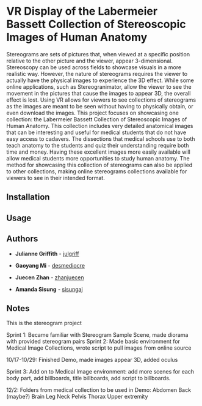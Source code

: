 # VR Display of the Labermeier Bassett Collection of Stereoscopic Images of Human Anatomy

Stereograms are sets of pictures that, when viewed at a specific position relative to the other picture and the viewer, appear 3-dimensional. Stereoscopy can be used across fields to showcase visuals in a more realistic way. However, the nature of stereograms requires the viewer to actually have the physical images to experience the 3D effect. While some online applications, such as Stereogranimator, allow the viewer to see the movement in the pictures that cause the images to appear 3D, the overall effect is lost. Using VR allows for viewers to see collections of stereograms as the images are meant to be seen without having to physically obtain, or even download the images. This project focuses on showcasing one collection: the Labermeier Bassett Collection of Stereoscopic Images of Human Anatomy. This collection includes very detailed anatomical images that can be interesting and useful for medical students that do not have easy access to cadavers. The dissections that medical schools use to both teach anatomy to the students and quiz their understanding require both time and money. Having these excellent images more easily available will allow medical students more opportunities to study human anatomy. The method for showcasing this collection of stereograms can also be applied to other collections, making online stereograms collections available for viewers to see in their intended format. 

## Installation 

## Usage 

## Authors 

* **Julianne Griffith** - [julgriff](https://github.com/julgriff)

* **Gaoyang Mi** - [desmediocre](https://github.com/desmediocre)

* **Juecen Zhan** - [zhanjuecen](https://github.com/zhanjuecen)

* **Amanda Sisung** - [sisungaj](https://github.com/sisungaj)

## Notes 

This is the stereogram project

Sprint 1: Became familiar with Stereogram Sample Scene, made diorama with provided stereogram pairs
Sprint 2: Made basic environment for Medical Image Collections, wrote script to pull images from online source

10/17-10/29: Finished Demo, made images appear 3D, added oculus 

Sprint 3: Add on to Medical Image environment: add more scenes for each body part, add billboards, title billboards, add script to billboards. 

12/2: Folders from medical collection to be used in Demo: 
      Abdomen 
      Back (maybe?)
      Brain 
      Leg
      Neck 
      Pelvis
      Thorax
      Upper extremity 
